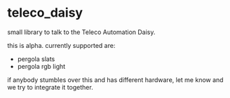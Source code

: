 # teleco_daisy


small library to talk to the Teleco Automation Daisy.

this is alpha. currently supported are:

- pergola slats
- pergola rgb light

if anybody stumbles over this and has different hardware, let me know and we try to integrate it together.

